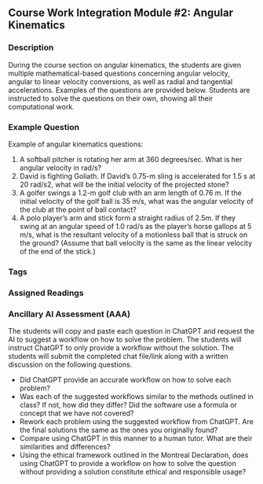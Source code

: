 ## Course Work Integration Module #2: Angular Kinematics
### Description
During the course section on angular kinematics, the students are given multiple mathematical-based questions concerning angular velocity, angular to linear velocity conversions, as well as radial and tangential accelerations.  Examples of the questions are provided below.  Students are instructed to solve the questions on their own, showing all their computational work.
### Example Question
Example of angular kinematics questions:
1.	A softball pitcher is rotating her arm at 360 degrees/sec.  What is her angular velocity in rad/s?
2.	David is fighting Goliath. If David’s 0.75-m sling is accelerated for 1.5 s at 20 rad/s2, what will be the initial velocity of the projected stone?
3.	A golfer swings a 1.2-m golf club with an arm length of 0.76 m. If the initial velocity of the golf ball is 35 m/s, what was the angular velocity of the club at the point of ball contact?
4.	A polo player’s arm and stick form a straight radius of 2.5m. If they swing at an angular speed of 1.0 rad/s as the player’s horse gallops at 5 m/s, what is the resultant velocity of a motionless ball that is struck on the ground? (Assume that ball velocity is the same as the linear velocity of the end of the stick.)
### Tags

### Assigned Readings

### Ancillary AI Assessment (AAA)
The students will copy and paste each question in ChatGPT and request the AI to suggest a workflow on how to solve the problem.  The students will instruct ChatGPT to only provide a workflow without the solution.  The students will submit the completed chat file/link along with a written discussion on the following questions.
* Did ChatGPT provide an accurate workflow on how to solve each problem?
* Was each of the suggested workflows similar to the methods outlined in class?  If not, how did they differ?  Did the software use a formula or concept that we have not covered?
* Rework each problem using the suggested workflow from ChatGPT.  Are the final solutions the same as the ones you originally found?
* Compare using ChatGPT in this manner to a human tutor.  What are their similarities and differences?
* Using the ethical framework outlined in the Montreal Declaration, does using ChatGPT to provide a workflow on how to solve the question without providing a solution constitute ethical and responsible usage?

